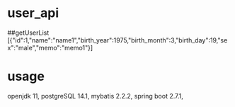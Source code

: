 # user_api

##getUserList
  [{"id":1,"name":"name1","birth_year":1975,"birth_month":3,"birth_day":19,"sex":"male","memo":"memo1"}]



# usage
openjdk 11,
postgreSQL 14.1,
mybatis 2.2.2,
spring boot 2.7.1,
